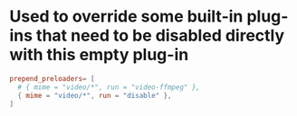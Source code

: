 # Used to override some built-in plug-ins that need to be disabled directly with this empty plug-in
```toml
prepend_preloaders= [
  # { mime = "video/*", run = "video-ffmpeg" },
  { mime = "video/*", run = "disable" },
]

```

